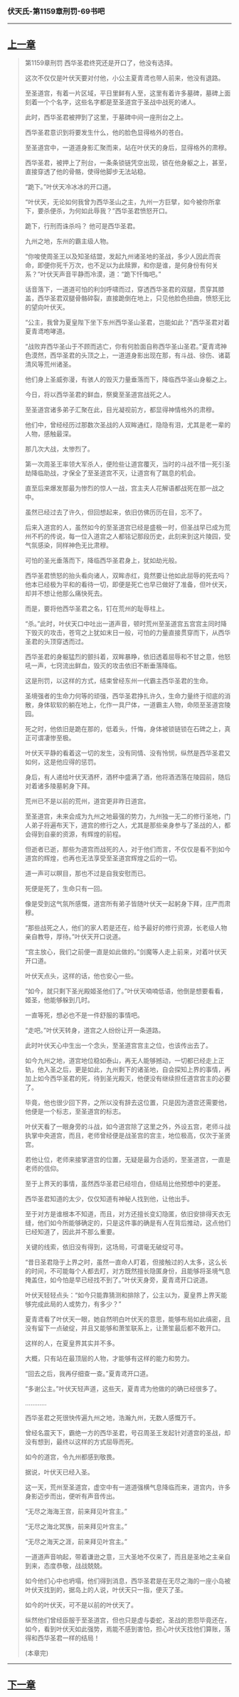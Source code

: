 ### 伏天氏-第1159章刑罚-69书吧

--------
[上一章](./e8ad3396dd6e64363fdf5f85dc487379.md)
--------


>
>
>
>第1159章刑罚
>西华圣君终究还是开口了，他没有选择。
>
>这次不仅仅是叶伏天要对付他，小公主夏青鸢也带人前来，他没有退路。
>
>至圣道宫，有着一片区域，平日里鲜有人至，这里有着许多墓碑，墓碑上面刻着一个个名字，这些名字都是至圣道宫于圣战中战死的诸人。
>
>此时，西华圣君被押到了这里，于墓碑中间一座刑台之上。
>
>西华圣君意识到将要发生什么，他的脸色显得格外的苍白。
>
>至圣道宫中，一道道身影汇聚而来，站在叶伏天的身后，显得格外的肃穆。
>
>西华圣君，被押上了刑台，一条条锁链凭空出现，锁在他身躯之上，甚至，直接穿透了他的骨骼，使得他脚步无法站稳。
>
>“跪下。”叶伏天冷冰冰的开口道。
>
>“叶伏天，无论如何我曾为西华圣山之主，九州一方巨擘，如今被你所拿下，要杀便杀，为何如此辱我？”西华圣君愤怒开口。
>
>跪下，行刑而诛杀吗？
>他可是西华圣君。
>
>九州之地，东州的霸主级人物。
>
>“你唆使周圣王以及知圣结盟，发起九州诸圣地的圣战，多少人因此而丧命，即便你死千万次，也不足以为此赎罪，和你是谁，是何身份有何关系？”叶伏天声音平静而冷漠，道：“跪下忏悔吧。”
>
>话音落下，一道道可怕的利剑呼啸而过，穿透西华圣君的双腿，贯穿其膝盖，西华圣君双腿骨骼碎裂，直接跪倒在地上，只见他脸色扭曲，愤怒无比的望向叶伏天。
>
>“公主，我曾为夏皇陛下坐下东州西华圣山圣君，岂能如此？”西华圣君对着夏青鸢咆哮道。
>
>“战败弃西华圣山于不顾而逃亡，你有何脸面自称西华圣山圣君。”夏青鸢神色漠然，西华圣君的头顶之上，一道道身影出现在那，有斗战、徐伤、诸葛清风等荒州诸圣。
>
>他们身上圣威弥漫，有骇人的毁灭力量垂落而下，降临西华圣山身躯之上。
>
>今日，将以西华圣君的鲜血，祭奠至圣道宫战死之人。
>
>至圣道宫诸多弟子汇聚在此，目光凝视前方，都显得神情格外的肃穆。
>
>他们中，曾经经历过那数次圣战的人双眸通红，隐隐有泪，尤其是老一辈的人物，感触最深。
>
>那几次大战，太惨烈了。
>
>第一次周圣王率领大军杀人，便险些让道宫覆灭，当时的斗战不惜一死引圣劫降临助战，才保全了至圣道宫不灭，让道宫有了踹息的机会。
>
>直至后来爆发那最为惨烈的惊人一战，宫主夫人花解语都战死在那一战之中。
>
>虽然已经过去了许久，但回想起来，依旧仿佛历历在目，忘不了。
>
>后来入道宫的人，虽然如今的至圣道宫已经是盛极一时，但圣战早已成为荒州不朽的传说，每一位入道宫之人都铭记那段历史，此刻来到这片陵园，受气氛感染，同样神色无比肃穆。
>
>可怕的圣光垂落而下，降临西华圣君身上，犹如劫光般。
>
>西华圣君愤怒的抬头看向诸人，双眸赤红，竟然要让他如此屈辱的死去吗？
>他本已经极为平和的看待一切，即便是死亡也早已做好了准备，但叶伏天，却并不想让他那么痛快死去。
>
>而是，要将他西华圣君之名，钉在荒州的耻辱柱上。
>
>“杀。”此时，叶伏天口中吐出一道声音，顿时荒州至圣道宫五宫宫主同时降下毁灭的攻击，苍穹之上犹如末日一般，可怕的力量直接贯穿而下，从西华圣君的头顶穿透而过。
>
>西华圣君的身躯猛烈的颤抖着，双眸暴睁，依旧透着屈辱和不甘之意，他怒吼一声，七窍流出鲜血，毁灭的攻击依旧不断垂落降临。
>
>这是刑罚，以这样的方式，结束曾经东州一代霸主西华圣君的生命。
>
>圣境强者的生命力何等的顽强，西华圣君挣扎许久，生命力量终于彻底的消散，身体软软的躺在地上，化作一具尸体，一道霸主人物，命陨至圣道宫陵园。
>
>死之时，他依旧是跪在那的，低着头，忏悔，身体被锁链锁在石碑之上，真正可谓凄惨至极。
>
>叶伏天平静的看着这一切的发生，没有同情、没有怜悯，纵然是西华圣君又如何，这是他应得的惩罚。
>
>身后，有人递给叶伏天酒杯，酒杯中盛满了酒，他将酒洒落在陵园前，随后对着诸多陵墓躬身下拜。
>
>荒州已不是以前的荒州，道宫更非昨日道宫。
>
>至圣道宫，未来会成为九州之地最强的势力，九州独一无二的修行圣地，门人弟子将遍布天下，道宫的修行之人，尤其是那些亲身参与了圣战的人，都会得到自豪的资源，有辉煌的前程。
>
>但逝者已逝，那些为道宫而战死的人，对于他们而言，不仅仅是看不到如今道宫的辉煌，也再也无法享受至圣道宫辉煌之后的一切。
>
>道一声可以瞑目，那也不过是自我安慰而已。
>
>死便是死了，生命只有一回。
>
>像是受到这气氛所感慨，道宫所有弟子皆随叶伏天一起躬身下拜，庄严而肃穆。
>
>“那些战死之人，他们的家人若是还在，给予最好的修行资源，长老级人物亲自教导，厚待。”叶伏天开口说道。
>
>“宫主放心，我们之前便一直是如此做的。”剑魔等人走上前来，对着叶伏天开口道。
>
>叶伏天点头，这样的话，他也安心一些。
>
>“如今，就只剩下圣光殿姬圣他们了。”叶伏天喃喃低语，他倒是想要看看，姬圣，他能够躲到几时。
>
>一直等死，想必也不是一件舒服的事情吧。
>
>“走吧。”叶伏天转身，道宫之人纷纷让开一条道路。
>
>此时叶伏天心中生出一个念头，至圣道宫宫主之位，也该传出去了。
>
>如今九州之地，道宫地位稳如泰山，再无人能够撼动，一切都已经走上正轨，他入圣之后，更是如此，九州剩下的诸圣地，自会探知上界的事情，再加上如今西华圣君的死，待到圣光殿灭，他便没有继续担任道宫宫主的必要了。
>
>毕竟，他也很少回下界，之所以没有辞去这位置，只是因为道宫还需要他，他便是一个标志，至圣道宫的标志。
>
>叶伏天看了一眼身旁的斗战，如今道宫除了这里之外，外设五宫，老师斗战执掌中央道宫，而且，老师曾经便是战圣宫的宫主，地位极高，仅次于圣贤宫。
>
>若他让位，老师来接掌道宫的位置，无疑是最为合适的，至圣道宫，一直是老师的信仰。
>
>至于上界天的事情，虽然西华圣君已经坦白，但结局比他预想中的更差。
>
>西华圣君知道的太少，仅仅知道有神秘人找到他，让他出手。
>
>至于对方是谁根本不知道，而且，对方还擅长变幻隐匿，依旧安排得天衣无缝，他们如今所能够确定的，只是这件事的确是有人在背后推动，这点他们已经知道了，因此并不那么重要。
>
>关键的线索，依旧没有得到，这场局，可谓毫无破绽可寻。
>
>“昔日圣君隐于上界之时，虽然一直命人盯着，但接触过的人太多，这么长的时间，不可能每个人都去盯，对方既然擅长隐匿身份，且能够将圣境气息掩盖住，如今怕是早已经找不到了。”叶伏天身旁，夏青鸢开口说道。
>
>叶伏天轻轻点头：“如今只能靠猜测和排除了，公主以为，夏皇界上界天能够完成此局的人或势力，有多少？”
>
>夏青鸢看了叶伏天一眼，她自然明白叶伏天的意思，能够布局如此缜密，且没有留下一点破绽，并且又能够和萧笙联系上，让萧笙最后都不敢开口。
>
>这样的人，在夏皇界其实并不多。
>
>大概，只有站在最顶层的人物，才能够有这样的能力和势力。
>
>“回去之后，我再仔细查一查。”夏青鸢开口道。
>
>“多谢公主。”叶伏天轻声道，这些天，夏青鸢为他做的的确已经很多了。
>
>…………
>
>西华圣君之死很快传遍九州之地，浩瀚九州，无数人感慨万千。
>
>曾经名震天下，霸绝一方的西华圣君，号召周圣王发起针对道宫的圣战，却没有想到，最终以这样的方式屈辱而死。
>
>如今的道宫，令九州都感到敬畏。
>
>据说，叶伏天已经入圣。
>
>这一天，荒州至圣道宫，虚空中有一道道强横气息降临而来，道宫内，许多身影迈步而出，便听有声音传出。
>
>“无尽之海海王宫，前来拜见叶宫主。”
>
>“无尽之海北冥族，前来拜见叶宫主。”
>
>“无尽之海天之涯，前来拜见叶宫主。”
>
>一道道声音响起，带着谦逊之意，三大圣地不仅来了，而且是圣地之主亲自到来，态度恭敬，战战兢兢。
>
>如今他们心中也坍塌，他们得到消息，西华圣君是在无尽之海的一座小岛被叶伏天找到的，据岛上的人说，叶伏天只一指，便灭了圣。
>
>如今的叶伏天，可不是以前的叶伏天了。
>
>纵然他们曾经臣服于至圣道宫，但也只是虚与委蛇，圣战的恩怨毕竟还在，如今，看到叶伏天如此强势，焉能不感到害怕，担心叶伏天找他们算账，落得和西华圣君一样的结局！
>
>(本章完)
>
>

--------
[下一章](./e0452d9656f714b73f52a9aacafe5802.md)
--------
